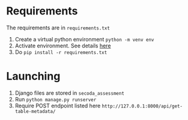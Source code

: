 # Requirements

The requirements are in `requirements.txt`

1. Create a virtual python environment `python -m venv env`
2. Activate environment. See details [here](https://docs.python.org/3/library/venv.html)
3. Do `pip install -r requirements.txt`


# Launching

1. Django files are stored in `secoda_assessment`
2. Run `python manage.py runserver`
3. Require POST endpoint listed here `http://127.0.0.1:8000/api/get-table-metadata/`
